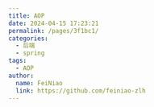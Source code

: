 ```yaml
---
title: AOP
date: 2024-04-15 17:23:21
permalink: /pages/3f1bc1/
categories:
  - 后端
  - spring
tags:
  - AOP
author: 
  name: FeiNiao
  link: https://github.com/feiniao-zlh
---
```

